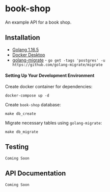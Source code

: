 # book-shop

An example API for a book shop.

## Installation

- [Golang 1.16.5](https://golang.org/doc/install)
- [Docker Desktop](https://www.docker.com/products/docker-desktop)
- [golang-migrate](https://github.com/golang-migrate/migrate) - `go get -tags 'postgres' -u https://github.com/golang-migrate/migrate`

#### Setting Up Your Development Environment

Create docker container for dependencies:

```
docker-compose up -d
```

Create `book-shop` database:

```
make db_create
```

Migrate necessary tables using `golang-migrate`:

```
make db_migrate
```

## Testing

`Coming Soon`

## API Documentation

`Coming Soon`
